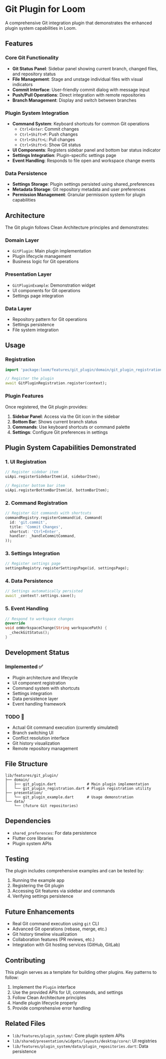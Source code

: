 # Git Plugin for Loom

A comprehensive Git integration plugin that demonstrates the enhanced plugin system capabilities in Loom.

## Features

### Core Git Functionality
- **Git Status Panel**: Sidebar panel showing current branch, changed files, and repository status
- **File Management**: Stage and unstage individual files with visual indicators
- **Commit Interface**: User-friendly commit dialog with message input
- **Push/Pull Operations**: Direct integration with remote repositories
- **Branch Management**: Display and switch between branches

### Plugin System Integration
- **Command System**: Keyboard shortcuts for common Git operations
  - `Ctrl+Enter`: Commit changes
  - `Ctrl+Shift+P`: Push changes
  - `Ctrl+Shift+L`: Pull changes
  - `Ctrl+Shift+S`: Show Git status
- **UI Components**: Registers sidebar panel and bottom bar status indicator
- **Settings Integration**: Plugin-specific settings page
- **Event Handling**: Responds to file open and workspace change events

### Data Persistence
- **Settings Storage**: Plugin settings persisted using shared_preferences
- **Metadata Storage**: Git repository metadata and user preferences
- **Permission Management**: Granular permission system for plugin capabilities

## Architecture

The Git plugin follows Clean Architecture principles and demonstrates:

### Domain Layer
- `GitPlugin`: Main plugin implementation
- Plugin lifecycle management
- Business logic for Git operations

### Presentation Layer
- `GitPluginExample`: Demonstration widget
- UI components for Git operations
- Settings page integration

### Data Layer
- Repository pattern for Git operations
- Settings persistence
- File system integration

## Usage

### Registration
```dart
import 'package:loom/features/git_plugin/domain/git_plugin_registration.dart';

// Register the plugin
await GitPluginRegistration.register(context);
```

### Plugin Features
Once registered, the Git plugin provides:

1. **Sidebar Panel**: Access via the Git icon in the sidebar
2. **Bottom Bar**: Shows current branch status
3. **Commands**: Use keyboard shortcuts or command palette
4. **Settings**: Configure Git preferences in settings

## Plugin System Capabilities Demonstrated

### 1. UI Registration
```dart
// Register sidebar item
uiApi.registerSidebarItem(id, sidebarItem);

// Register bottom bar item
uiApi.registerBottomBarItem(id, bottomBarItem);
```

### 2. Command Registration
```dart
// Register Git commands with shortcuts
commandRegistry.registerCommand(id, Command(
  id: 'git.commit',
  title: 'Commit Changes',
  shortcut: 'Ctrl+Enter',
  handler: _handleCommitCommand,
));
```

### 3. Settings Integration
```dart
// Register settings page
settingsRegistry.registerSettingsPage(id, settingsPage);
```

### 4. Data Persistence
```dart
// Settings automatically persisted
await _context?.settings.save();
```

### 5. Event Handling
```dart
// Respond to workspace changes
@override
void onWorkspaceChange(String workspacePath) {
  _checkGitStatus();
}
```

## Development Status

### Implemented ✅
- Plugin architecture and lifecycle
- UI component registration
- Command system with shortcuts
- Settings integration
- Data persistence layer
- Event handling framework

### TODO 🚧
- Actual Git command execution (currently simulated)
- Branch switching UI
- Conflict resolution interface
- Git history visualization
- Remote repository management

## File Structure

```
lib/features/git_plugin/
├── domain/
│   ├── git_plugin.dart              # Main plugin implementation
│   └── git_plugin_registration.dart # Plugin registration utility
├── presentation/
│   └── git_plugin_example.dart      # Usage demonstration
└── data/
    └── (future Git repositories)
```

## Dependencies

- `shared_preferences`: For data persistence
- Flutter core libraries
- Plugin system APIs

## Testing

The plugin includes comprehensive examples and can be tested by:

1. Running the example app
2. Registering the Git plugin
3. Accessing Git features via sidebar and commands
4. Verifying settings persistence

## Future Enhancements

- Real Git command execution using `git` CLI
- Advanced Git operations (rebase, merge, etc.)
- Git history timeline visualization
- Collaboration features (PR reviews, etc.)
- Integration with Git hosting services (GitHub, GitLab)

## Contributing

This plugin serves as a template for building other plugins. Key patterns to follow:

1. Implement the `Plugin` interface
2. Use the provided APIs for UI, commands, and settings
3. Follow Clean Architecture principles
4. Handle plugin lifecycle properly
5. Provide comprehensive error handling

## Related Files

- `lib/features/plugin_system/`: Core plugin system APIs
- `lib/shared/presentation/widgets/layouts/desktop/core/`: UI registries
- `lib/features/plugin_system/data/plugin_repositories.dart`: Data persistence
